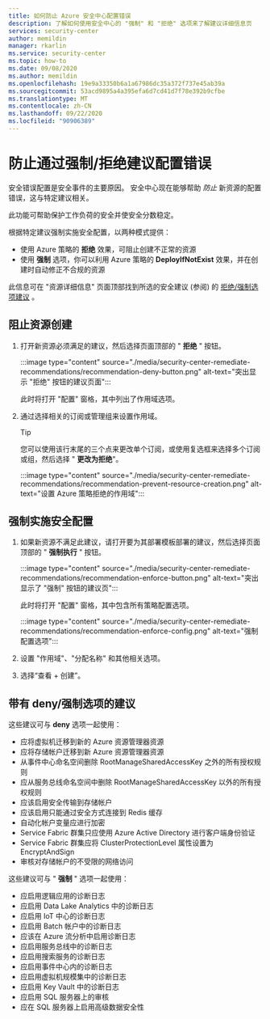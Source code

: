 ```yaml
---
title: 如何防止 Azure 安全中心配置错误
description: 了解如何使用安全中心的 "强制" 和 "拒绝" 选项来了解建议详细信息页
services: security-center
author: memildin
manager: rkarlin
ms.service: security-center
ms.topic: how-to
ms.date: 09/08/2020
ms.author: memildin
ms.openlocfilehash: 19e9a33350b6a1a67986dc35a372f737e45ab39a
ms.sourcegitcommit: 53acd9895a4a395efa6d7cd41d7f78e392b9cfbe
ms.translationtype: MT
ms.contentlocale: zh-CN
ms.lasthandoff: 09/22/2020
ms.locfileid: "90906389"
---
```

# <a name="prevent-misconfigurations-with-enforcedeny-recommendations"></a>防止通过强制/拒绝建议配置错误

安全错误配置是安全事件的主要原因。 安全中心现在能够帮助 *防止* 新资源的配置错误，这与特定建议相关。 

此功能可帮助保护工作负荷的安全并使安全分数稳定。

根据特定建议强制实施安全配置，以两种模式提供：

- 使用 Azure 策略的 **拒绝** 效果，可阻止创建不正常的资源
- 使用 **强制** 选项，你可以利用 Azure 策略的 **DeployIfNotExist** 效果，并在创建时自动修正不合规的资源

此信息可在 "资源详细信息" 页面顶部找到所选的安全建议 (参阅) 的 [拒绝/强制选项建议](#recommendations-with-denyenforce-options) 。

## <a name="prevent-resource-creation"></a>阻止资源创建

1. 打开新资源必须满足的建议，然后选择页面顶部的 " **拒绝** " 按钮。

    :::image type="content" source="./media/security-center-remediate-recommendations/recommendation-deny-button.png" alt-text="突出显示 "拒绝" 按钮的建议页面":::

    此时将打开 "配置" 窗格，其中列出了作用域选项。 

1. 通过选择相关的订阅或管理组来设置作用域。

    > [!TIP]
    > 您可以使用该行末尾的三个点来更改单个订阅，或使用复选框来选择多个订阅或组，然后选择 " **更改为拒绝**"。

    :::image type="content" source="./media/security-center-remediate-recommendations/recommendation-prevent-resource-creation.png" alt-text="设置 Azure 策略拒绝的作用域":::


## <a name="enforce-a-secure-configuration"></a>强制实施安全配置

1. 如果新资源不满足此建议，请打开要为其部署模板部署的建议，然后选择页面顶部的 " **强制执行** " 按钮。

    :::image type="content" source="./media/security-center-remediate-recommendations/recommendation-enforce-button.png" alt-text="突出显示了 "强制" 按钮的建议页":::

    此时将打开 "配置" 窗格，其中包含所有策略配置选项。 

    :::image type="content" source="./media/security-center-remediate-recommendations/recommendation-enforce-config.png" alt-text="强制配置选项":::

1. 设置 "作用域"、"分配名称" 和其他相关选项。

1. 选择“查看 + 创建”。

## <a name="recommendations-with-denyenforce-options"></a>带有 deny/强制选项的建议

这些建议可与 **deny** 选项一起使用：

- 应将虚拟机迁移到新的 Azure 资源管理器资源
- 应将存储帐户迁移到新 Azure 资源管理器资源
- 从事件中心命名空间删除 RootManageSharedAccessKey 之外的所有授权规则
- 应从服务总线命名空间中删除 RootManageSharedAccessKey 以外的所有授权规则
- 应该启用安全传输到存储帐户
- 应该启用只能通过安全方式连接到 Redis 缓存
- 自动化帐户变量应进行加密
- Service Fabric 群集只应使用 Azure Active Directory 进行客户端身份验证
- Service Fabric 群集应将 ClusterProtectionLevel 属性设置为 EncryptAndSign
- 审核对存储帐户的不受限的网络访问


这些建议可与 " **强制** " 选项一起使用：

- 应启用逻辑应用的诊断日志
- 应启用 Data Lake Analytics 中的诊断日志
- 应启用 IoT 中心的诊断日志
- 应启用 Batch 帐户中的诊断日志
- 应该在 Azure 流分析中启用诊断日志
- 应启用服务总线中的诊断日志
- 应启用搜索服务的诊断日志
- 应启用事件中心内的诊断日志
- 应启用虚拟机规模集中的诊断日志
- 应启用 Key Vault 中的诊断日志
- 应启用 SQL 服务器上的审核
- 应在 SQL 服务器上启用高级数据安全性



